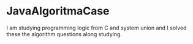 # JavaAlgoritmaCase
 
 I am studying programming logic from C and system union and 
 I solved these the algorithm questions along studying.
